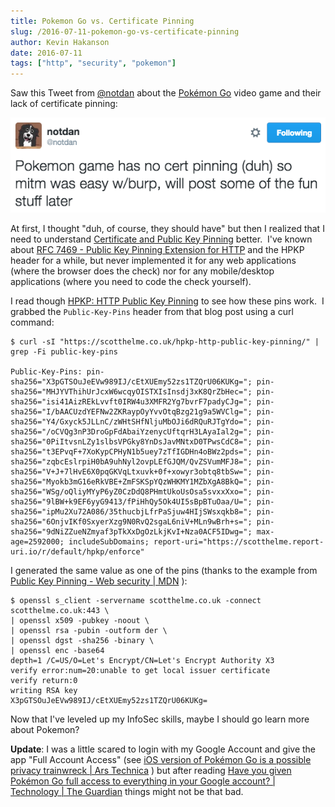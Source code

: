 ```yaml
---
title: Pokemon Go vs. Certificate Pinning
slug: /2016-07-11-pokemon-go-vs-certificate-pinning
author: Kevin Hakanson
date: 2016-07-11
tags: ["http", "security", "pokemon"]
---
```

Saw this Tweet from [@notdan](https://twitter.com/notdan) about the [Pokémon Go](http://www.pokemon.com/us/pokemon-video-games/pokemon-go/) video game and their lack of certificate pinning:

[![@notdan Pokemon Go Tweet](images/pastedImage_9.png)](images/pastedImage_9.png)

At first, I thought "duh, of course, they should have" but then I realized that I need to understand [Certificate and Public Key Pinning](https://www.owasp.org/index.php/Certificate_and_Public_Key_Pinning) better.  I've known about [RFC 7469 - Public Key Pinning Extension for HTTP](https://tools.ietf.org/html/rfc7469) and the HPKP header for a while, but never implemented it for any web applications (where the browser does the check) nor for any mobile/desktop applications (where you need to code the check yourself).

I read though [HPKP: HTTP Public Key Pinning](https://scotthelme.co.uk/hpkp-http-public-key-pinning/) to see how these pins work.  I grabbed the `Public-Key-Pins` header from that blog post using a curl command:

```console
$ curl -sI "https://scotthelme.co.uk/hpkp-http-public-key-pinning/" | grep -Fi public-key-pins

Public-Key-Pins: pin-sha256="X3pGTSOuJeEVw989IJ/cEtXUEmy52zs1TZQrU06KUKg="; pin-sha256="MHJYVThihUrJcxW6wcqyOISTXIsInsdj3xK8QrZbHec="; pin-sha256="isi41AizREkLvvft0IRW4u3XMFR2Yg7bvrF7padyCJg="; pin-sha256="I/bAACUzdYEFNw2ZKRaypOyYvvOtqBzg21g9a5WVClg="; pin-sha256="Y4/Gxyck5JLLnC/zWHtSHfNljuMbOJi6dRQuRJTgYdo="; pin-sha256="/oCVQg3nP3DroGpFdAbaiYzenycUftqrH3LAyaIal2g="; pin-sha256="0PiItvsnLZy1slbsVPGky8YnDsJavMNtxD0TPwsCdC8="; pin-sha256="t3EPvqF+7XoKypCPHyN1b5uey7zTfIGDHn4oBWz2pds="; pin-sha256="zqbcEslrpiH0bA9uhNyl2ovpLEfGJQM/QvZSVumMFJ8="; pin-sha256="V+J+7lHvE6X0pqGKVqLtxuvk+0f+xowyr3obtq8tbSw="; pin-sha256="Myokb3mG16eRkVBE+ZmFSKSpYQzWHKMY1MZbXgA8BkQ="; pin-sha256="WSg/oQliyMYyP6yZ0CzDdQ8PHmtUkoUsOsa5svxxXxo="; pin-sha256="9lBW+k9EF6yyG9413/fPiHhQy5Ok4UI5sBpBTuOaa/U="; pin-sha256="ipMu2Xu72A086/35thucbjLfrPaSjuw4HIjSWsxqkb8="; pin-sha256="6OnjvIKf0SxyerXzg9N0RvQ2sgaL6niV+MLn9wBrh+s="; pin-sha256="9dNiZZueNZmyaf3pTkXxDgOzLkjKvI+Nza0ACF5IDwg="; max-age=2592000; includeSubDomains; report-uri="https://scotthelme.report-uri.io/r/default/hpkp/enforce"
```

I generated the same value as one of the pins (thanks to the example from [Public Key Pinning - Web security | MDN](https://developer.mozilla.org/en-US/docs/Web/Security/Public_Key_Pinning) ):

```console
$ openssl s_client -servername scotthelme.co.uk -connect scotthelme.co.uk:443 \
| openssl x509 -pubkey -noout \
| openssl rsa -pubin -outform der \
| openssl dgst -sha256 -binary \
| openssl enc -base64
depth=1 /C=US/O=Let's Encrypt/CN=Let's Encrypt Authority X3
verify error:num=20:unable to get local issuer certificate
verify return:0
writing RSA key
X3pGTSOuJeEVw989IJ/cEtXUEmy52zs1TZQrU06KUKg=
```

Now that I've leveled up my InfoSec skills, maybe I should go learn more about Pokemon?

**Update**: I was a little scared to login with my Google Account and give the app "Full Account Access" (see [iOS version of Pokémon Go is a possible privacy trainwreck | Ars Technica](http://arstechnica.com/gaming/2016/07/pokemon-go-on-ios-gets-full-access-to-your-google-account/) ) but after reading 
[Have you given Pokémon Go full access to everything in your Google account? | Technology | The Guardian](https://www.theguardian.com/technology/2016/jul/11/pokemon-go-privacy-security-full-access-google-account)  things might not be that bad.
